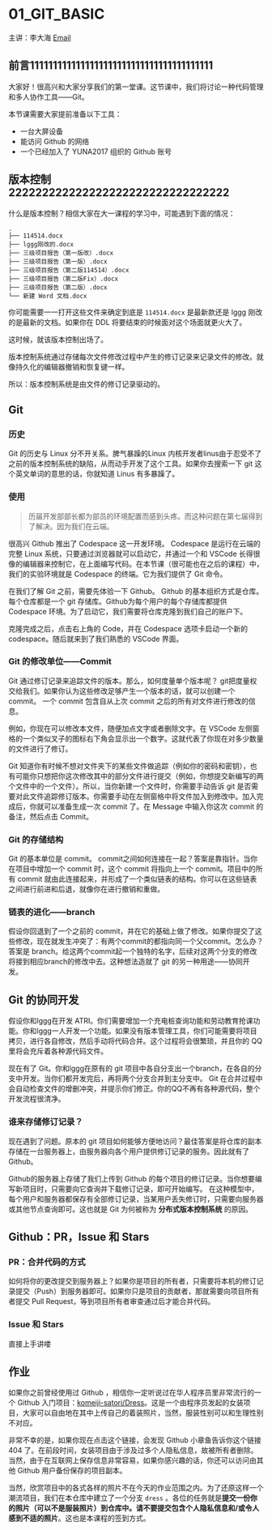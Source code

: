 # 01_GIT_BASIC

主讲：李大海 [Email](mailto:o0x80t@outlook.com)

## 前言1111111111111111111111111111111111111111

大家好！很高兴和大家分享我们的第一堂课。这节课中，我们将讨论一种代码管理和多人协作工具——Git。

本节课需要大家提前准备以下工具：

* 一台大屏设备
* 能访问 Github 的网络
* 一个已经加入了 YUNA2017 组织的 Github 账号

## 版本控制222222222222222222222222222222222

什么是版本控制？相信大家在大一课程的学习中，可能遇到下面的情况：

```
.
├── 114514.docx
├── lggg刚改的.docx
├── 三级项目报告（第一版改）.docx
├── 三级项目报告（第一版）.docx
├── 三级项目报告（第二版114514）.docx
├── 三级项目报告（第二版Fix）.docx
├── 三级项目报告（第二版）.docx
└── 新建 Word 文档.docx
```

你可能需要一一打开这些文件来确定到底是 `114514.docx` 是最新款还是 lggg 刚改的是最新的文档。如果你在 DDL 将要结束的时候面对这个场面就更火大了。

这时候，就该版本控制出场了。

版本控制系统通过存储每次文件修改过程中产生的修订记录来记录文件的修改。就像持久化的编辑器撤销和恢复键一样。

所以：版本控制系统是由文件的修订记录驱动的。

## Git

### 历史

Git 的历史与 Linux 分不开关系。脾气暴躁的Linux 内核开发者linus由于忍受不了之前的版本控制系统的缺陷，从而动手开发了这个工具。如果你去搜索一下 git 这个英文单词的意思的话，你就知道 Linus 有多暴躁了。

### 使用

> 历届开发部部长都为部员的环境配置而感到头疼。而这种问题在第七届得到了解决。因为我们在云端。

很高兴 Github 推出了 Codespace 这一开发环境。 Codespace 是运行在云端的完整 Linux 系统，只要通过浏览器就可以启动它，并通过一个和 VSCode 长得很像的编辑器来控制它，在上面编写代码。在本节课（很可能也在之后的课程）中，我们的实验环境就是 Codespace 的终端。它为我们提供了 Git 命令。

在我们了解 Git 之前，需要先体验一下 Github。 Github 的基本组织方式是仓库。每个仓库都是一个 git 存储库。Github为每个用户的每个存储库都提供 Codespace 环境。为了启动它，我们需要将仓库克隆到我们自己的账户下。

克隆完成之后，点击右上角的 Code，并在 Codespace 选项卡启动一个新的 codespace。随后就来到了我们熟悉的 VSCode 界面。

### Git 的修改单位——Commit

Git 通过修订记录来追踪文件的版本。那么，如何度量单个版本呢？ git把度量权交给我们。如果你认为这些修改足够产生一个版本的话，就可以创建一个 commit。 一个 commit 包含自从上次 commit 之后的所有对文件进行修改的信息。

例如，你现在可以修改本文件，随便加点文字或者删除文字。在 VSCode 左侧窗格的一个类似叉子的图标右下角会显示出一个数字。这就代表了你现在对多少数量的文件进行了修订。

Git 知道你有时候不想对文件夹下的某些文件做追踪（例如你的密码和密钥），也有可能你只想把你这次修改其中的部分文件进行提交（例如，你想提交新编写的两个文件中的一个文件）。所以，当你新建一个文件时，你需要手动告诉 git 是否需要对此文件追踪修订版本。你需要手动在左侧窗格中将文件加入到修改中。加入完成后，你就可以准备生成一次 commit 了。在 Message 中输入你这次 commit 的备注，然后点击 Commit。

### Git 的存储结构

Git 的基本单位是 commit。 commit之间如何连接在一起？答案是靠指针。当你在项目中增加一个 commit 时，这个 commit 将指向上一个 commit。项目中的所有 commit 就由此连接起来，并形成了一个类似链表的结构。你可以在这些链表之间进行前进和后退，就像你在进行撤销和重做。

### 链表的进化——branch

假设你回退到了一个之前的 commit，并在它的基础上做了修改。如果你提交了这些修改，现在就发生冲突了：有两个commit的都指向同一个父commit。怎么办？答案是 branch。给这两个commit起一个独特的名字，后续对这两个分支的修改将接到相应branch的修改中去。这种想法造就了 git 的另一种用途——协同开发。

## Git 的协同开发

假设你和lggg在开发 ATRI。你们需要增加一个充电桩查询功能和劳动教育抢课功能。你和lggg一人开发一个功能。如果没有版本管理工具，你们可能需要将项目拷贝，进行各自修改，然后手动将代码合并。这个过程将会很繁琐，并且你的 QQ 里将会充斥着各种源代码文件。

现在有了 Git。你和lggg在原有的 git 项目中各自分支出一个branch，在各自的分支中开发。当你们都开发完后，再将两个分支合并到主分支中。 Git 在合并过程中会自动检查文件的增删冲突，并提示你们修正。你的QQ不再有各种源代码，整个开发流程很清净。

### 谁来存储修订记录？

现在遇到了问题。原本的 git 项目如何能够方便地访问？最佳答案是将仓库的副本存储在一台服务器上，由服务器向各个用户提供修订记录的服务。因此就有了 Github。

Github的服务器上存储了我们上传到 Github 的每个项目的修订记录。当你想要编写新项目时，只需要向它查询并下载修订记录，即可开始编写。 在这种模型中，每个用户和服务器都保存有全部修订记录，当某用户丢失修订时，只需要向服务器或其他节点查询即可。这也就是 Git 为何被称为 **分布式版本控制系统** 的原因。

## Github：PR，Issue 和 Stars

### PR：合并代码的方式

如何将你的更改提交到服务器上？如果你是项目的所有者，只需要将本机的修订记录提交（Push）到服务器即可。如果你只是项目的贡献者，那就需要向项目所有者提交 Pull Request，等到项目所有者审查通过后才能合并代码。

### Issue 和 Stars

直接上手讲喽

## 作业

如果你之前曾经使用过 Github ，相信你一定听说过在华人程序员里非常流行的一个 Github 入门项目：[komeiji-satori/Dress](https://github.com/komeiji-satori/Dress)。这是一个由程序员发起的女装项目，大家可以自由地在其中上传自己的着装照片，当然，服装性别可以和生理性别不对应。

非常不幸的是，如果你现在点击这个链接，会发现 Github 小章鱼告诉你这个链接 404 了。在前段时间，女装项目由于涉及过多个人隐私信息，故被所有者删除。当然，由于在互联网上保存信息非常容易，如果你感兴趣的话，你还可以访问由其他 Github 用户备份保存的项目副本。

当然，欣赏项目中的各式各样的照片不在今天的作业范围之内。为了还原这样一个潮流项目，我们在本仓库中建立了一个分支 `dress` 。各位的任务就是**提交一份你的照片（可以不是服装照片）到仓库中。请不要提交包含个人隐私信息和/或令人感到不适的照片**。这也是本课程的签到方式。
